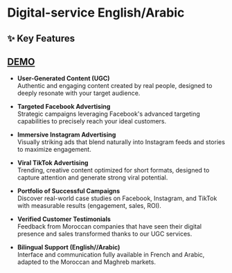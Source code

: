 # Digital-service English/Arabic
## ✨ Key Features
## [DEMO](https://ugc-design.github.io/digital-service-ar-en/)
- **User-Generated Content (UGC)**  
  Authentic and engaging content created by real people, designed to deeply resonate with your target audience.

- **Targeted Facebook Advertising**  
  Strategic campaigns leveraging Facebook's advanced targeting capabilities to precisely reach your ideal customers.

- **Immersive Instagram Advertising**  
  Visually striking ads that blend naturally into Instagram feeds and stories to maximize engagement.

- **Viral TikTok Advertising**  
Trending, creative content optimized for short formats, designed to capture attention and generate strong viral potential.

- **Portfolio of Successful Campaigns**  
Discover real-world case studies on Facebook, Instagram, and TikTok with measurable results (engagement, sales, ROI).

- **Verified Customer Testimonials**  
  Feedback from Moroccan companies that have seen their digital presence and sales transformed thanks to our UGC services.

- **Bilingual Support (English//Arabic)**  
  Interface and communication fully available in French and Arabic, adapted to the Moroccan and Maghreb markets.
